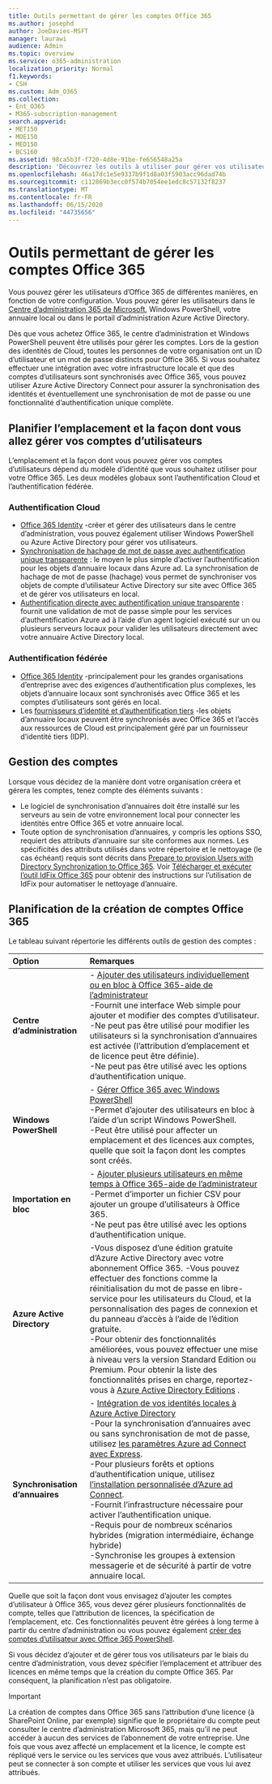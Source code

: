 ```yaml
---
title: Outils permettant de gérer les comptes Office 365
ms.author: josephd
author: JoeDavies-MSFT
manager: laurawi
audience: Admin
ms.topic: overview
ms.service: o365-administration
localization_priority: Normal
f1.keywords:
- CSH
ms.custom: Adm_O365
ms.collection:
- Ent_O365
- M365-subscription-management
search.appverid:
- MET150
- MOE150
- MED150
- BCS160
ms.assetid: 98ca5b3f-f720-4d8e-91be-fe656548a25a
description: 'Découvrez les outils à utiliser pour gérer vos utilisateurs Office 365, ainsi que la manière dont vous pouvez les utiliser en fonction de la gestion des identités des utilisateurs. '
ms.openlocfilehash: 46a17dc1e5e9337b9f1d8a03f5903acc96dad74b
ms.sourcegitcommit: c112869b3ecc0f574b7054ee1edc8c57132f8237
ms.translationtype: MT
ms.contentlocale: fr-FR
ms.lasthandoff: 06/15/2020
ms.locfileid: "44735656"
---
```

# <a name="tools-to-manage-office-365-accounts"></a>Outils permettant de gérer les comptes Office 365

Vous pouvez gérer les utilisateurs d’Office 365 de différentes manières, en fonction de votre configuration. Vous pouvez gérer les utilisateurs dans le [Centre d’administration 365 de Microsoft](https://admin.microsoft.com), Windows PowerShell, votre annuaire local ou dans le portail d’administration Azure Active Directory.

Dès que vous achetez Office 365, le centre d’administration et Windows PowerShell peuvent être utilisés pour gérer les comptes. Lors de la gestion des identités de Cloud, toutes les personnes de votre organisation ont un ID d’utilisateur et un mot de passe distincts pour Office 365. Si vous souhaitez effectuer une intégration avec votre infrastructure locale et que des comptes d’utilisateurs sont synchronisés avec Office 365, vous pouvez utiliser Azure Active Directory Connect pour assurer la synchronisation des identités et éventuellement une synchronisation de mot de passe ou une fonctionnalité d’authentification unique complète.
  
## <a name="plan-for-where-and-how-you-will-manage-your-user-accounts"></a>Planifier l’emplacement et la façon dont vous allez gérer vos comptes d’utilisateurs

L’emplacement et la façon dont vous pouvez gérer vos comptes d’utilisateurs dépend du modèle d’identité que vous souhaitez utiliser pour votre Office 365. Les deux modèles globaux sont l’authentification Cloud et l’authentification fédérée.
  
### <a name="cloud-authentication"></a>Authentification Cloud

- [Office 365 Identity](about-office-365-identity.md) -créer et gérer des utilisateurs dans le centre d’administration, vous pouvez également utiliser Windows PowerShell ou Azure Active Directory pour gérer vos utilisateurs.
- [Synchronisation de hachage de mot de passe avec authentification unique transparente](about-office-365-identity.md) : le moyen le plus simple d’activer l’authentification pour les objets d’annuaire locaux dans Azure ad. La synchronisation de hachage de mot de passe (hachage) vous permet de synchroniser vos objets de compte d’utilisateur Active Directory sur site avec Office 365 et de gérer vos utilisateurs en local. 
- [Authentification directe avec authentification unique transparente](about-office-365-identity.md) : fournit une validation de mot de passe simple pour les services d’authentification Azure ad à l’aide d’un agent logiciel exécuté sur un ou plusieurs serveurs locaux pour valider les utilisateurs directement avec votre annuaire Active Directory local. 

### <a name="federated-authentication"></a>Authentification fédérée

- [Office 365 Identity](about-office-365-identity.md) -principalement pour les grandes organisations d’entreprise avec des exigences d’authentification plus complexes, les objets d’annuaire locaux sont synchronisés avec Office 365 et les comptes d’utilisateurs sont gérés en local. 
- Les [fournisseurs d’identité et d’authentification tiers](about-office-365-identity.md) -les objets d’annuaire locaux peuvent être synchronisés avec Office 365 et l’accès aux ressources de Cloud est principalement géré par un fournisseur d’identité tiers (IDP). 

## <a name="managing-accounts"></a>Gestion des comptes

Lorsque vous décidez de la manière dont votre organisation créera et gérera les comptes, tenez compte des éléments suivants :
  
- Le logiciel de synchronisation d’annuaires doit être installé sur les serveurs au sein de votre environnement local pour connecter les identités entre Office 365 et votre annuaire local.
- Toute option de synchronisation d’annuaires, y compris les options SSO, requiert des attributs d’annuaire sur site conformes aux normes. Les spécificités des attributs utilisés dans votre répertoire et le nettoyage (le cas échéant) requis sont décrits dans [Prepare to provision Users with Directory Synchronization to Office 365](prepare-for-directory-synchronization.md). Voir [Télécharger et exécuter l’outil IdFix Office 365](install-and-run-idfix.md) pour obtenir des instructions sur l’utilisation de IdFix pour automatiser le nettoyage d’annuaire. 

## <a name="plan-how-you-are-going-to-create-office-365-accounts"></a>Planification de la création de comptes Office 365

Le tableau suivant répertorie les différents outils de gestion des comptes :

|**Option**|**Remarques**|
|:-----|:-----|
|**Centre d’administration** | - [Ajouter des utilisateurs individuellement ou en bloc à Office 365-aide de l’administrateur](https://support.office.com/article/1970f7d6-03b5-442f-b385-5880b9c256ec) <br> -Fournit une interface Web simple pour ajouter et modifier des comptes d’utilisateur. <br> -Ne peut pas être utilisé pour modifier les utilisateurs si la synchronisation d’annuaires est activée (l’attribution d’emplacement et de licence peut être définie). <br> -Ne peut pas être utilisé avec les options d’authentification unique. <br> |
|**Windows PowerShell** | - [Gérer Office 365 avec Windows PowerShell](https://go.microsoft.com/fwlink/p/?LinkId=698471) <br> -Permet d’ajouter des utilisateurs en bloc à l’aide d’un script Windows PowerShell. <br> -Peut être utilisé pour affecter un emplacement et des licences aux comptes, quelle que soit la façon dont les comptes sont créés. <br> |
|**Importation en bloc** | - [Ajouter plusieurs utilisateurs en même temps à Office 365-aide de l’administrateur](add-several-users-at-the-same-time.md) <br> -Permet d’importer un fichier CSV pour ajouter un groupe d’utilisateurs à Office 365. <br> -Ne peut pas être utilisé avec les options d’authentification unique. <br> |
|**Azure Active Directory** | -Vous disposez d’une édition gratuite d’Azure Active Directory avec votre abonnement Office 365. -Vous pouvez effectuer des fonctions comme la réinitialisation du mot de passe en libre-service pour les utilisateurs du Cloud, et la personnalisation des pages de connexion et du panneau d’accès à l’aide de l’édition gratuite. <br> -Pour obtenir des fonctionnalités améliorées, vous pouvez effectuer une mise à niveau vers la version Standard Edition ou Premium. Pour obtenir la liste des fonctionnalités prises en charge, reportez-vous à [Azure Active Directory Editions](https://go.microsoft.com/fwlink/p/?LinkId=698465) . <br> |
|**Synchronisation d’annuaires** | - [Intégration de vos identités locales à Azure Active Directory](https://go.microsoft.com/fwlink/p/?LinkID=624168) <br> -Pour la synchronisation d’annuaires avec ou sans synchronisation de mot de passe, utilisez [les paramètres Azure ad Connect avec Express](https://go.microsoft.com/fwlink/p/?LinkID=698537).  <br>  -Pour plusieurs forêts et options d’authentification unique, utilisez [l’installation personnalisée d’Azure ad Connect](https://go.microsoft.com/fwlink/p/?LinkId=698430). <br> -Fournit l’infrastructure nécessaire pour activer l’authentification unique. <br> -Requis pour de nombreux scénarios hybrides (migration intermédiaire, échange hybride) <br> -Synchronise les groupes à extension messagerie et de sécurité à partir de votre annuaire local. <br> |

Quelle que soit la façon dont vous envisagez d’ajouter les comptes d’utilisateur à Office 365, vous devez gérer plusieurs fonctionnalités de compte, telles que l’attribution de licences, la spécification de l’emplacement, etc. Ces fonctionnalités peuvent être gérées à long terme à partir du centre d’administration ou vous pouvez également [créer des comptes d’utilisateur avec Office 365 PowerShell](https://go.microsoft.com/fwlink/p/?LinkId=717083).

Si vous décidez d’ajouter et de gérer tous vos utilisateurs par le biais du centre d’administration, vous devez spécifier l’emplacement et attribuer des licences en même temps que la création du compte Office 365. Par conséquent, la planification n’est pas obligatoire.

> [!IMPORTANT]
> La création de comptes dans Office 365 sans l’attribution d’une licence (à SharePoint Online, par exemple) signifie que le propriétaire du compte peut consulter le centre d’administration Microsoft 365, mais qu’il ne peut accéder à aucun des services de l’abonnement de votre entreprise. Une fois que vous avez affecté un emplacement et la licence, le compte est répliqué vers le service ou les services que vous avez attribués. L’utilisateur peut se connecter à son compte et utiliser les services que vous lui avez attribués.